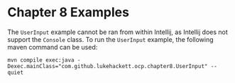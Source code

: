 # Chapter 8 Examples

The `UserInput` example cannot be ran from within Intellij, as Intellij does not support the `Console` class. 
To run the `UserInput` example, the following maven command can be used:

```shell
mvn compile exec:java -Dexec.mainClass="com.github.lukehackett.ocp.chapter8.UserInput" --quiet
```